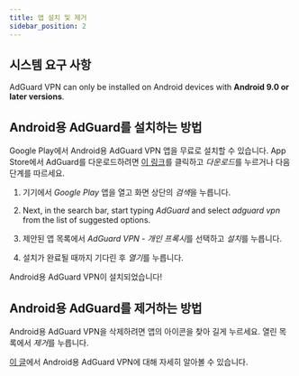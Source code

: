 ```yaml
---
title: 앱 설치 및 제거
sidebar_position: 2
---
```


## 시스템 요구 사항

AdGuard VPN can only be installed on Android devices with **Android 9.0 or later versions**.

## Android용 AdGuard를 설치하는 방법

Google Play에서 Android용 AdGuard VPN 앱을 무료로 설치할 수 있습니다. App Store에서 AdGuard를 다운로드하려면 [이 링크](https://play.google.com/store/apps/details?id=com.adguard.vpn)를 클릭하고 *다운로드*를 누르거나 다음 단계를 따르세요.

1. 기기에서 *Google Play* 앱을 열고 화면 상단의 *검색*을 누릅니다.

2. Next, in the search bar, start typing *AdGuard* and select *adguard vpn* from the list of suggested options.

3. 제안된 앱 목록에서 *AdGuard VPN - 개인 프록시*를 선택하고 *설치*를 누릅니다.

4. 설치가 완료될 때까지 기다린 후 *열기*를 누릅니다.

Android용 AdGuard VPN이 설치되었습니다!

## Android용 AdGuard를 제거하는 방법

Android용 AdGuard VPN을 삭제하려면 앱의 아이콘을 찾아 길게 누르세요. 열린 목록에서 *제거*를 누릅니다.

[이 글](/adguard-vpn-for-android/overview)에서 Android용 AdGuard VPN에 대해 자세히 알아볼 수 있습니다.
